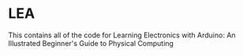 # LEA
This contains all of the code for Learning Electronics with Arduino: An Illustrated Beginner's Guide to Physical Computing

